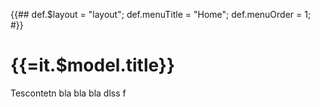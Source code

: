 {{##
    def.$layout = "layout";
    def.menuTitle = "Home";
    def.menuOrder = 1;
 #}}

# {{=it.$model.title}}

Tescontetn bla bla bla dlss f